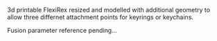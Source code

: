 3d printable FlexiRex resized and modelled with additional geometry to allow three differnet attachment points for keyrings or keychains.

Fusion parameter reference pending...
